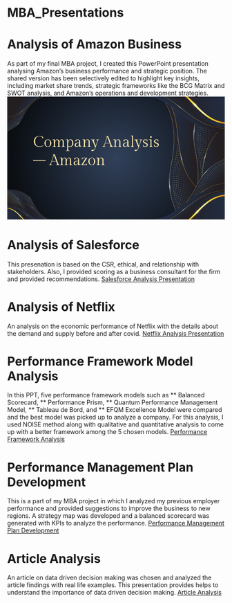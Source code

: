 # MBA_Presentations

# Analysis of Amazon Business
As part of my final MBA project, I created this PowerPoint presentation analysing Amazon’s business performance and strategic position. The shared version has been selectively edited to highlight key insights, including market share trends, strategic frameworks like the BCG Matrix and SWOT analysis, and Amazon’s operations and development strategies.
[![Alt Text](https://github.com/SathishKumarBharathiraja/MBA_Presentations/blob/main/Company%20Analysis%20Amazon.pptx.png)](https://docs.google.com/presentation/d/1gG6KTYuLKnOG2spE6LN7tpj_8esXxLkE/edit?usp=sharing&ouid=103046408409808643968&rtpof=true&sd=true)

# Analysis of Salesforce
This presenation is based on the CSR, ethical, and relationship with stakeholders. Also, I provided scoring as a business consultant for the firm and provided recommendations.
[Salesforce Analysis Presentation](https://docs.google.com/presentation/d/1W5V3zdZKq8AKvHMa2jSa_2LmHq5BUFUt/edit?usp=sharing&ouid=103046408409808643968&rtpof=true&sd=true)

# Analysis of Netflix 
An analysis on the economic performance of Netflix with the details about the demand and supply before and after covid.
[Netflix Analysis Presentation](https://docs.google.com/presentation/d/13jt6KijVPbpFfyKKR19hae7TLy2RFIX9/edit?usp=sharing&ouid=103046408409808643968&rtpof=true&sd=true)

# Performance Framework Model Analysis
In this PPT, five performance framework models such as ** Balanced Scorecard, ** Performance Prism, ** Quantum Performance Management Model, ** Tableau de Bord, and ** EFQM Excellence Model were compared and the best model was picked up to analyze a company. For this analysis, I used NOISE method along with qualitative and quantitative analysis to come up with a better framework among the 5 chosen models.
[Performance Framework Analysis](https://docs.google.com/presentation/d/1Z2nHf2Kvu117nUYXrnJKmFuchc58afgj/edit?usp=sharing&ouid=103046408409808643968&rtpof=true&sd=true)

# Performance Management Plan Development
This is a part of my MBA project in which I analyzed my previous employer performance and provided suggestions to improve the business to new regions. A strategy map was developed and a balanced scorecard was generated with KPIs to analyze the performance.
[Performance Management Plan Development](https://docs.google.com/presentation/d/1eT7BuAuyAG2DL-32S9q0r0wSOxdTHlw-/edit?usp=sharing&ouid=103046408409808643968&rtpof=true&sd=true)

# Article Analysis
An article on data driven decision making was chosen and analyzed the article findings with real life examples. This presentation provides helps to understand the importance of data driven decision making.
[Article Analysis](https://docs.google.com/presentation/d/1oM8NdYGPYr7TiY2QaWZWfm8vxGS_iGs2/edit?usp=sharing&ouid=103046408409808643968&rtpof=true&sd=true)
